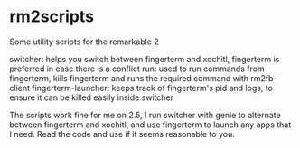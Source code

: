 # rm2scripts
Some utility scripts for the remarkable 2

switcher: helps you switch between fingerterm and xochitl, fingerterm is preferred in case there is a conflict
run: used to run commands from fingerterm, kills fingerterm and runs the required command with rm2fb-client
fingerterm-launcher: keeps track of fingerterm's pid and logs, to ensure it can be killed easily inside switcher

The scripts work fine for me on 2.5, I run switcher with genie to alternate between fingerterm and xochitl, and use fingerterm to launch any apps that I need.
Read the code and use if it seems reasonable to you.
